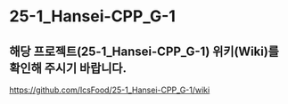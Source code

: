 # 25-1_Hansei-CPP_G-1
## 해당 프로젝트(25-1_Hansei-CPP_G-1) 위키(Wiki)를 확인해 주시기 바랍니다.
https://github.com/IcsFood/25-1_Hansei-CPP_G-1/wiki
